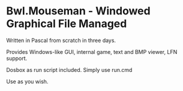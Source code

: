 Bwl.Mouseman - Windowed Graphical File Managed 
========================


Written in Pascal from scratch in three days.

Provides Windows-like GUI, internal game, text and BMP viewer, LFN support.

Dosbox as run script included. Simply use run.cmd

Use as you wish.